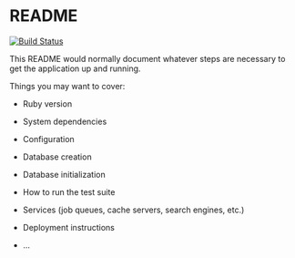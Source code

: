 # README
[![Build Status](https://travis-ci.org/misterhtmlcss/Imposter-School.png?branch=main)](https://travis-ci.org/misterhtmlcss/Imposter-School)


This README would normally document whatever steps are necessary to get the
application up and running.

Things you may want to cover:

* Ruby version

* System dependencies

* Configuration

* Database creation

* Database initialization

* How to run the test suite

* Services (job queues, cache servers, search engines, etc.)

* Deployment instructions

* ...
